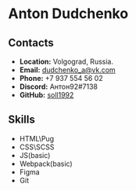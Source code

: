# Anton Dudchenko

## Contacts

* **Location:** Volgograd, Russia.
* **Email:** dudchenko_a@vk.com
* **Phone:** +7 937 554 56 02
* **Discord:** Антон92#7138
* **GitHub:** [soll1992](https://github.com/soll1992)

## Skills

* HTML\Pug
* CSS\SCSS
* JS(basic)
* Webpack(basic)
* Figma
* Git